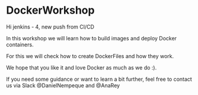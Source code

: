 # DockerWorkshop
Hi jenkins - 4, new push from CI/CD 

In this workshop we will learn how to build images and deploy Docker containers.

For this we will check how to create DockerFiles and how they work. 

We hope that you like it and love Docker as much as we do :).

If you need some guidance or want to learn a bit further, feel free to contact us via Slack @DanielNempeque and @AnaRey
